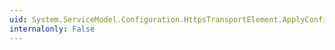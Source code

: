 ```yaml
---
uid: System.ServiceModel.Configuration.HttpsTransportElement.ApplyConfiguration(System.ServiceModel.Channels.BindingElement)
internalonly: False
---
```


